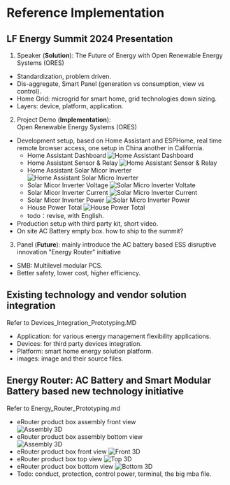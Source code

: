 # Reference Implementation

## LF Energy Summit 2024 Presentation
1. Speaker (**Solution**): The Future of Energy with Open Renewable Energy Systems (ORES)
- Standardization, problem driven.
- Dis-aggregate, Smart Panel (generation vs consumption, view vs control).
- Home Grid: microgrid for smart home, grid technologies down sizing. 
- Layers: device, platform, application.

2. Project Demo (**Implementation**): Open Renewable Energy Systems (ORES) 
- Development setup, based on Home Assistant and ESPHome, real time remote browser access, one setup in China another in California.
  - Home Assistant Dashboard
    ![Home Assistant Dashboard](./Devices/images/ha_dashboard.png)
  - Home Assistant Sensor & Relay
    ![Home Assistant Sensor & Relay](./Devices/images/ha_sensor_relay.png)
  - Home Assistant Solar Micor Inverter
    ![Home Assistant Solar Micro Inverter](./Devices/images/ha_solar_micor_inverter.png)
  - Solar Micor Inverter Voltage
    ![Solar Micro Inverter Voltate](./Devices/images/micro_inverter_voltage.png)
  - Solar Micor Inverter Current
    ![Solar Micro Inverter Current](./Devices/images/micro_inverter_current.png)
  - Solar Micor Inverter Power
    ![Solar Micro Inverter Power](./Devices/images/micro_inverter_power.png)
  - House Power Total
    ![House Power Total](./Devices/images/house_power_total.png)
  - todo：revise, with English.
- Production setup with third party kit, short video.
- On site AC Battery empty box. how to ship to the summit?

3. Panel (**Future**): mainly introduce the AC battery based ESS disruptive innovation "Energy Router" initiative
- SMB: Multilevel modular PCS.
- Better safety, lower cost, higher efficiency.

## Existing technology and vendor solution integration
Refer to Devices_Integration_Prototyping.MD
- Application: for various energy management flexibility applications.
- Devices: for third party devices integration.
- Platform: smart home energy solution platform. 
- images: image and their source files.

## Energy Router: AC Battery and Smart Modular Battery based new technology initiative
Refer to Energy_Router_Prototyping.md
- eRouter product box assembly front view  
![Assembly 3D](./Energy_Router/AC_Battery/images/eRouter_assembly_front.png)
- eRouter product box assembly bottom view  
![Assembly 3D](./Energy_Router/AC_Battery/images/eRouter_assembly_bottom.png)
- eRouter product box front view
![Front 3D](./Energy_Router/AC_Battery/images/eRouter_front.png)
- eRouter product box top view
![Top 3D](./Energy_Router/AC_Battery/images/eRouter_top.png)
- eRouter product box bottom view
![Bottom 3D](./Energy_Router/AC_Battery/images/eRouter_bottom.png)
- Todo: conduct, protection, control power, terminal, the big mba file.
